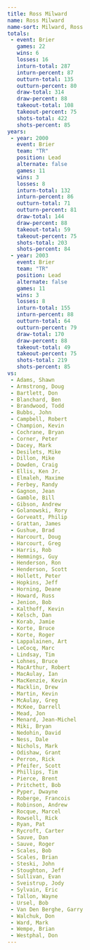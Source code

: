 ```yaml
---
title: Ross Milward
name: Ross Milward
name-sort: Milward, Ross
totals:
 - event: Brier
   games: 22
   wins: 6
   losses: 16
   inturn-total: 287
   inturn-percent: 87
   outturn-total: 135
   outturn-percent: 80
   draw-total: 314
   draw-percent: 88
   takeout-total: 108
   takeout-percent: 75
   shots-total: 422
   shots-percent: 85
years:
 - year: 2000
   event: Brier
   team: "TR"
   position: Lead
   alternate: false
   games: 11
   wins: 3
   losses: 8
   inturn-total: 132
   inturn-percent: 86
   outturn-total: 71
   outturn-percent: 81
   draw-total: 144
   draw-percent: 88
   takeout-total: 59
   takeout-percent: 75
   shots-total: 203
   shots-percent: 84
 - year: 2003
   event: Brier
   team: "TR"
   position: Lead
   alternate: false
   games: 11
   wins: 3
   losses: 8
   inturn-total: 155
   inturn-percent: 88
   outturn-total: 64
   outturn-percent: 79
   draw-total: 170
   draw-percent: 88
   takeout-total: 49
   takeout-percent: 75
   shots-total: 219
   shots-percent: 85
vs:
 - Adams, Shawn
 - Armstrong, Doug
 - Bartlett, Don
 - Blanchard, Ben
 - Brandwood, Todd
 - Bubbs, John
 - Campbell, Robert
 - Champion, Kevin
 - Cochrane, Bryan
 - Corner, Peter
 - Dacey, Mark
 - Desilets, Mike
 - Dillon, Mike
 - Dowden, Craig
 - Ellis, Ken Jr.
 - Elmaleh, Maxime
 - Ferbey, Randy
 - Gagnon, Jean
 - Gamble, Bill
 - Gibson, Andrew
 - Golanowski, Rory
 - Gorveatt, Philip
 - Grattan, James
 - Gushue, Brad
 - Harcourt, Doug
 - Harcourt, Greg
 - Harris, Rob
 - Hemmings, Guy
 - Henderson, Ron
 - Henderson, Scott
 - Hollett, Peter
 - Hopkins, Jeff
 - Horning, Deane
 - Howard, Russ
 - Jenion, Bob
 - Kalthoff, Kevin
 - Kelsch, Dan
 - Korab, Jamie
 - Korte, Bruce
 - Korte, Roger
 - Lappalainen, Art
 - LeCocq, Marc
 - Lindsay, Tim
 - Lohnes, Bruce
 - MacArthur, Robert
 - MacAulay, Ian
 - MacKenzie, Kevin
 - Macklin, Drew
 - Martin, Kevin
 - McAulay, Greg
 - McKee, Darrell
 - Mead, Jon
 - Menard, Jean-Michel
 - Miki, Bryan
 - Nedohin, David
 - Ness, Dale
 - Nichols, Mark
 - Odishaw, Grant
 - Perron, Rick
 - Pfeifer, Scott
 - Phillips, Tim
 - Pierce, Brent
 - Pritchett, Bob
 - Pyper, Dwayne
 - Roberge, Francois
 - Robinson, Andrew
 - Rocque, Marcel
 - Rowsell, Rick
 - Ryan, Pat
 - Rycroft, Carter
 - Sauve, Dan
 - Sauve, Roger
 - Scales, Bob
 - Scales, Brian
 - Steski, John
 - Stoughton, Jeff
 - Sullivan, Evan
 - Sveistrup, Jody
 - Sylvain, Eric
 - Tallon, Wayne
 - Ursel, Bob
 - Van Den Berghe, Garry
 - Walchuk, Don
 - Ward, Mark
 - Wempe, Brian
 - Westphal, Don
---
```

